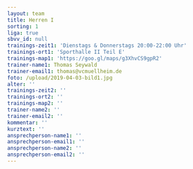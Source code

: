 ```yaml
---
layout: team
title: Herren I
sorting: 1
liga: true
sbvv_id: null
trainings-zeit1: 'Dienstags & Donnerstags 20:00-22:00 Uhr'
trainings-ort1: 'Sporthalle II Teil E'
trainings-map1: 'https://goo.gl/maps/g3XhvCS9gpR2'
trainer-name1: Thomas Seywald
trainer-email1: thomas@vcmuellheim.de
foto: /upload/2019-04-03-bild1.jpg
alter: ''
trainings-zeit2: ''
trainings-ort2: ''
trainings-map2: ''
trainer-name2: ''
trainer-email2: ''
kommentar: ''
kurztext: ''
ansprechperson-name1: ''
ansprechperson-email1: ''
ansprechperson-name2: ''
ansprechperson-email2: ''
---
```


